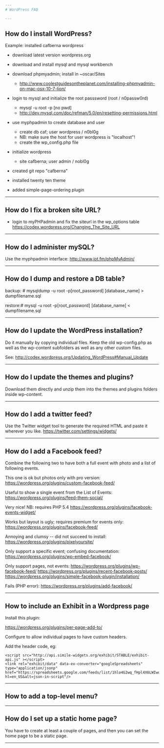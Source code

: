 ```yaml
---
# WordPress FAQ

---
```

## How do I install WordPress?

Example: installed cafberna wordpress

- download latest version wordpress.org
- download and install mysql and mysql workbench
- download phpmyadmin; install in ~oscar/Sites
  - <http://www.coolestguidesontheplanet.com/installing-phpmyadmin-on-mac-osx-10-7-lion/>

- login to mysql and initialize the root passsword (root / n0passw0rd)
  - mysql -u root -p [no pwd]
  - <http://dev.mysql.com/doc/refman/5.0/en/resetting-permissions.html>
- use myphpadmin to create database and user
  - create db caf; user wordpress / n0bl0g
  - NB: make sure the host for user wordpress is "localhost"!
  - create the wp_config.php file
- initialize wordpress
  - site cafberna; user admin / nobl0g

- created git repo "cafberna"
- installed twenty ten theme
- added simple-page-ordering plugin

---
## How do I fix a broken site URL?

- login to myPHPadmin and fix the siteurl in the wp_options table
	https://codex.wordpress.org/Changing_The_Site_URL

---
## How do I administer mySQL?

Use the myphpadmin interface: <http://www.jot.fm/phpMyAdmin/>

---
## How do I dump and restore a DB table?

backup: # mysqldump -u root -p[root_password] [database_name] > dumpfilename.sql

restore:# mysql -u root -p[root_password] [database_name] < dumpfilename.sql

---
## How do I update the WordPress installation?

Do it manually by copying individual files. Keep the old wp-config.php as well as the wp-content subfolders as well as any other custom files.

See: <http://codex.wordpress.org/Updating_WordPress#Manual_Update>

---
## How do I update the themes and plugins?

Download them directly and unzip them into the themes and plugins folders inside wp-content.

---
## How do I add a twitter feed?

Use the Twitter widget tool to generate the required HTML and paste it wherever you like. <https://twitter.com/settings/widgets/>


---
## How do I add a Facebook feed?

Combine the following two to have both a full event with photo and a list of following events.

This one is ok but photos only with pro version:
<https://wordpress.org/plugins/custom-facebook-feed/>

Useful to show a single event from the List of Events:
<https://wordpress.org/plugins/feed-them-social/>

Very nice! NB: requires PHP 5.4
<https://wordpress.org/plugins/facebook-events-widget/>

Works but layout is ugly; requires premium for events only:
<https://wordpress.org/plugins/facebook-feed/>

Annoying and clumsy -- did not succeed to install:
<https://wordpress.org/plugins/pixelyoursite/>

Only support a specific event; confusing documentation:
<https://wordpress.org/plugins/wp-embed-facebook/>

Only support pages, not events:
<https://wordpress.org/plugins/wp-facebook-feed/>
<https://wordpress.org/plugins/recent-facebook-posts/>
<https://wordpress.org/plugins/simple-facebook-plugin/installation/>

Fails (PHP error):
<https://wordpress.org/plugins/add-facebook/>


---
## How to include an Exhibit in a Wordpress page

Install this plugin:

<https://wordpress.org/plugins/per-page-add-to/>

Configure to allow individual pages to have custom headers.

Add the header code, eg:

	<script src="http://api.simile-widgets.org/exhibit/STABLE/exhibit-api.js" ></script>
	<link rel="exhibit/data" data-ex-converter="googleSpreadsheets" type="application/jsonp" href="https://spreadsheets.google.com/feeds/list/1hlo4G2wq_fHpl4X6LWIwqLO2Cwj88M8JM4mYVms5VGc/od6/public/basic?hl=en_US&alt=json-in-script"/>

---
## How to add a top-level menu?


---
## How do I set up a static home page?

You have to create at least a couple of pages, and then you can set the home page to be a static page.

---

